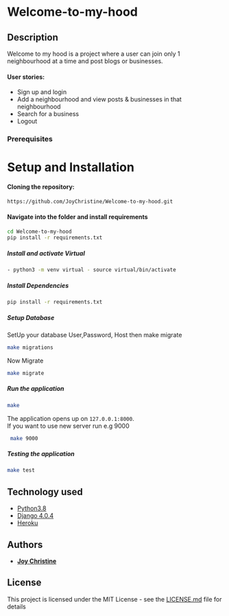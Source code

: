 # Welcome-to-my-hood


## Description
Welcome to my hood is a project where a user can join only 1 neighbourhood at a time and post blogs or businesses.
#### User stories: 
* Sign up and login
* Add a neighbourhood and view posts & businesses in that neighbourhood
* Search for a business
* Logout


### Prerequisites

# Setup and Installation  

  
#### Cloning the repository:  
 ```bash 
https://github.com/JoyChristine/Welcome-to-my-hood.git
```
#### Navigate into the folder and install requirements  
 ```bash 
cd Welcome-to-my-hood 
pip install -r requirements.txt 
```
##### Install and activate Virtual  
 ```bash 
- python3 -m venv virtual - source virtual/bin/activate  
```  
##### Install Dependencies  
 ```bash 
 pip install -r requirements.txt 
```  
 ##### Setup Database  
  SetUp your database User,Password, Host then make migrate  
 ```bash 
make migrations
 ``` 
 Now Migrate  
 ```bash 
 make migrate 
```
##### Run the application  
 ```bash 
 make
``` 
The application opens up on `127.0.0.1:8000`. <br>
If you want to use new server run e.g 9000
```bash 
 make 9000
```
##### Testing the application  
 ```bash 
 make test
```


  
## Technology used  
  
* [Python3.8](https://www.python.org/)  
* [Django 4.0.4](https://docs.djangoproject.com/en/4.0/)  
* [Heroku](https://heroku.com)  
  


## Authors

* **[Joy Christine](https://github.com/JoyChristine)** 



## License

This project is licensed under the MIT License - see the [LICENSE.md](LICENSE.md) file for details
